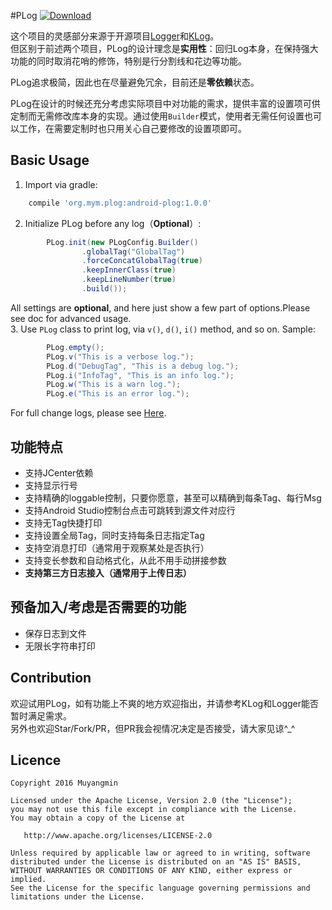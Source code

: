 #PLog  [ ![Download](https://api.bintray.com/packages/muyangmin/org.mym/Android-PLog/images/download.svg) ](https://bintray.com/muyangmin/org.mym/Android-PLog/_latestVersion)

这个项目的灵感部分来源于开源项目[Logger](https://github.com/orhanobut/logger)和[KLog](https://github.com/ZhaoKaiQiang/KLog)。  
但区别于前述两个项目，PLog的设计理念是**实用性**：回归Log本身，在保持强大功能的同时取消花哨的修饰，特别是行分割线和花边等功能。

PLog追求极简，因此也在尽量避免冗余，目前还是**零依赖**状态。

PLog在设计的时候还充分考虑实际项目中对功能的需求，提供丰富的设置项可供定制而无需修改库本身的实现。通过使用`Builder`模式，使用者无需任何设置也可以工作，在需要定制时也只用关心自己要修改的设置项即可。

## Basic Usage
1. Import via gradle:  
```Groovy
    compile 'org.mym.plog:android-plog:1.0.0'
```
2. Initialize PLog before any log（**Optional**）:  
```Java
        PLog.init(new PLogConfig.Builder()
                .globalTag("GlobalTag")
                .forceConcatGlobalTag(true)
                .keepInnerClass(true)
                .keepLineNumber(true)
                .build());
```  
All settings are **optional**, and here just show a few part of options.Please see doc for 
advanced usage.  
3. Use `PLog` class to print log, via `v()`, `d()`, `i()` method, and so on. Sample:  
```Java
        PLog.empty();
        PLog.v("This is a verbose log.");
        PLog.d("DebugTag", "This is a debug log.");
        PLog.i("InfoTag", "This is an info log.");
        PLog.w("This is a warn log.");
        PLog.e("This is an error log.");
```

For full change logs, please see [Here](https://github.com/Muyangmin/Android-PLog/releases).

## 功能特点
* 支持JCenter依赖
* 支持显示行号
* 支持精确的loggable控制，只要你愿意，甚至可以精确到每条Tag、每行Msg
* 支持Android Studio控制台点击可跳转到源文件对应行
* 支持无Tag快捷打印
* 支持设置全局Tag，同时支持每条日志指定Tag
* 支持空消息打印（通常用于观察某处是否执行）
* 支持变长参数和自动格式化，从此不用手动拼接参数
* **支持第三方日志接入（通常用于上传日志）**

## 预备加入/考虑是否需要的功能
* 保存日志到文件
* 无限长字符串打印

## Contribution
欢迎试用PLog，如有功能上不爽的地方欢迎指出，并请参考KLog和Logger能否暂时满足需求。  
另外也欢迎Star/Fork/PR，但PR我会视情况决定是否接受，请大家见谅^_^

## Licence 
```
Copyright 2016 Muyangmin

Licensed under the Apache License, Version 2.0 (the "License");
you may not use this file except in compliance with the License.
You may obtain a copy of the License at

   http://www.apache.org/licenses/LICENSE-2.0

Unless required by applicable law or agreed to in writing, software
distributed under the License is distributed on an "AS IS" BASIS,
WITHOUT WARRANTIES OR CONDITIONS OF ANY KIND, either express or implied.
See the License for the specific language governing permissions and
limitations under the License.
```